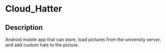 # Cloud_Hatter
## Description
Android mobile app that can store, load pictures from the university server, and add custom hats to the picture.
